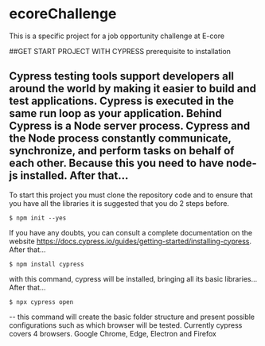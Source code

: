 # ecoreChallenge
This is a specific project for a job opportunity challenge at E-core

##GET START PROJECT WITH CYPRESS
prerequisite to installation

## Cypress testing tools support developers all around the world by making it easier to build and test applications. Cypress is executed in the same run loop as your application. Behind Cypress is a Node server process. Cypress and the Node process constantly communicate, synchronize, and perform tasks on behalf of each other. Because this you need to have node-js installed. After that...

To start this project you must clone the repository code and to ensure that you have all the libraries it is suggested that you do 2 steps before.

```
$ npm init --yes
```
If you have any doubts, you can consult a complete documentation on the website https://docs.cypress.io/guides/getting-started/installing-cypress. After that...

```
$ npm install cypress
```
with this command, cypress will be installed, bringing all its basic libraries... After that...

```
$ npx cypress open
```
-- this command will create the basic folder structure and present possible configurations such as which browser will be tested. Currently cypress covers 4 browsers. Google Chrome, Edge, Electron and Firefox
